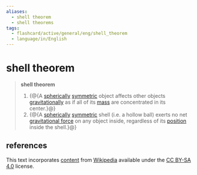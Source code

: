 ```yaml
---
aliases:
  - shell theorem
  - shell theorems
tags:
  - flashcard/active/general/eng/shell_theorem
  - language/in/English
---
```


# shell theorem

> __shell theorem__
>
> 1. {@{A [spherically](sphere.md) [symmetric](symmetry.md) object affects other objects [gravitationally](gravitiy.md) as if all of its [mass](mass.md) are concentrated in its center.}@}
> 2. {@{A [spherically](sphere.md) [symmetric](symmetry.md) shell (i.e. a hollow ball) exerts no net [gravitational force](gravity.md) on any object inside, regardless of its [position](position%20(geometry).md) inside the shell.}@}

## references

This text incorporates [content](https://en.wikipedia.org/wiki/shell_theorem) from [Wikipedia](Wikipedia.md) available under the [CC BY-SA 4.0](https://creativecommons.org/licenses/by-sa/4.0/) license.
